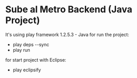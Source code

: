 Sube al Metro Backend (Java Project)
===================
It's using play framework 1.2.5.3 - Java
for run the project:

* play deps --sync
* play run

for start project with Eclipse:

* play eclipsify
